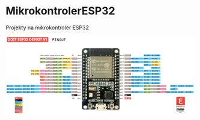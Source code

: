 # MikrokontrolerESP32
Projekty na mikrokontroler  ESP32


![img](https://github.com/kkasztann/MikrokontrolerESP32/blob/master/pinoutESP32devkitv1.png?raw=true)
